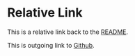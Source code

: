 # Relative Link

This is a relative link back to the [README](README.md).

This is outgoing link to [Github](https://github.com/).